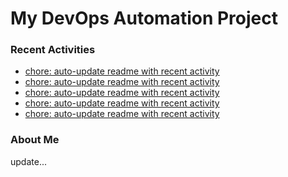 # My DevOps Automation Project

### Recent Activities
<!-- activity:START -->
- [chore: auto-update readme with recent activity](https://github.com/kaigiii/mybowling-app/commit/44d0a21fad5f61302601eeda068651b7a621123d)
- [chore: auto-update readme with recent activity](https://github.com/kaigiii/mybowling-app/commit/641e5d22f14769b57c40baefeb255bbd4c422ef7)
- [chore: auto-update readme with recent activity](https://github.com/kaigiii/mybowling-app/commit/b5dbd8fadad13cb5b19ccafad7523f8730de0c93)
- [chore: auto-update readme with recent activity](https://github.com/kaigiii/mybowling-app/commit/47c7cf8dcef706237639c9da267f02e447e43cde)
- [chore: auto-update readme with recent activity](https://github.com/kaigiii/mybowling-app/commit/5f21fd6aabe605d7815f9d179d038904e1551984)
<!-- activity:END -->

### About Me
<!-- MYLINKS:START -->
<!-- MYLINKS:END -->

update...
